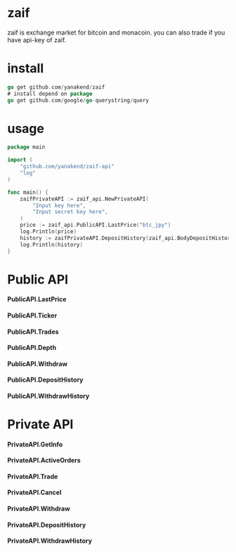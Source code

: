 # zaif

zaif is exchange market for bitcoin and monacoin.
you can also trade if you have api-key of zaif.

# install
```Go
go get github.com/yanakend/zaif
# install depend on package
go get github.com/google/go-querystring/query
```

# usage
```Go
package main

import (
	"github.com/yanakend/zaif-api"
	"log"
)

func main() {
	zaifPrivateAPI := zaif_api.NewPrivateAPI(
		"Input key here",
		"Input secret key here",
	)
	price := zaif_api.PublicAPI.LastPrice("btc_jpy")
	log.Println(price)
	history := zaifPrivateAPI.DepositHistory(zaif_api.BodyDepositHistory{Currency: "jpy", Order: "ASC"})
	log.Println(history)
}
```

# Public API

#### PublicAPI.LastPrice
#### PublicAPI.Ticker
#### PublicAPI.Trades
#### PublicAPI.Depth
#### PublicAPI.Withdraw
#### PublicAPI.DepositHistory
#### PublicAPI.WithdrawHistory

# Private API

#### PrivateAPI.GetInfo
#### PrivateAPI.ActiveOrders
#### PrivateAPI.Trade
#### PrivateAPI.Cancel
#### PrivateAPI.Withdraw
#### PrivateAPI.DepositHistory
#### PrivateAPI.WithdrawHistory


